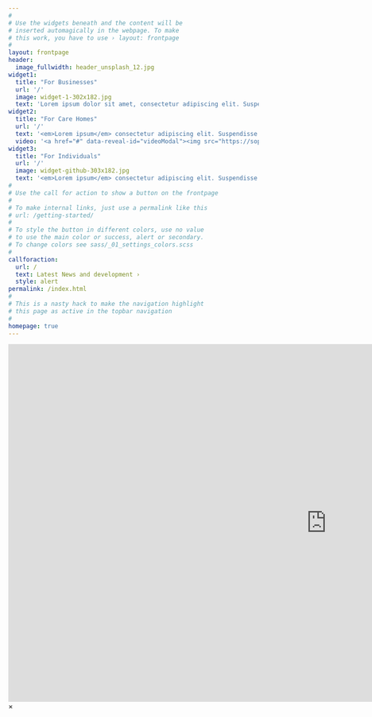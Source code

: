 ```yaml
---
#
# Use the widgets beneath and the content will be
# inserted automagically in the webpage. To make
# this work, you have to use › layout: frontpage
#
layout: frontpage
header:
  image_fullwidth: header_unsplash_12.jpg
widget1:
  title: "For Businesses"
  url: '/'
  image: widget-1-302x182.jpg
  text: 'Lorem ipsum dolor sit amet, consectetur adipiscing elit. Suspendisse ut magna nisi.Nulla malesuada hendrerit sem, a        lobortis quam molestie vitae..'
widget2:
  title: "For Care Homes"
  url: '/'
  text: '<em>Lorem ipsum</em> consectetur adipiscing elit. Suspendisse ut magna nisi.Nulla malesuada hendrerit sem, a        lobortis quam molestie vitae..'
  video: '<a href="#" data-reveal-id="videoModal"><img src="https://sophiesite.github.io/feeling-responsive/images/start-video-feeling-responsive-302x182.jpg" width="302" height="182" alt=""/></a>'
widget3:
  title: "For Individuals"
  url: '/'
  image: widget-github-303x182.jpg
  text: '<em>Lorem ipsum</em> consectetur adipiscing elit. Suspendisse ut magna nisi.Nulla malesuada hendrerit sem, a        lobortis quam molestie vitae..'
#
# Use the call for action to show a button on the frontpage
#
# To make internal links, just use a permalink like this
# url: /getting-started/
#
# To style the button in different colors, use no value
# to use the main color or success, alert or secondary.
# To change colors see sass/_01_settings_colors.scss
#
callforaction:
  url: /
  text: Latest News and development ›
  style: alert
permalink: /index.html
#
# This is a nasty hack to make the navigation highlight
# this page as active in the topbar navigation
#
homepage: true
---
```


<div id="videoModal" class="reveal-modal large" data-reveal="">
  <div class="flex-video widescreen vimeo" style="display: block;">
    <iframe width="1280" height="720" src="https://www.youtube.com/embed/ZCwX8axRkg4" frameborder="0" allowfullscreen></iframe>
  </div>
  <a class="close-reveal-modal">&#215;</a>
</div>
